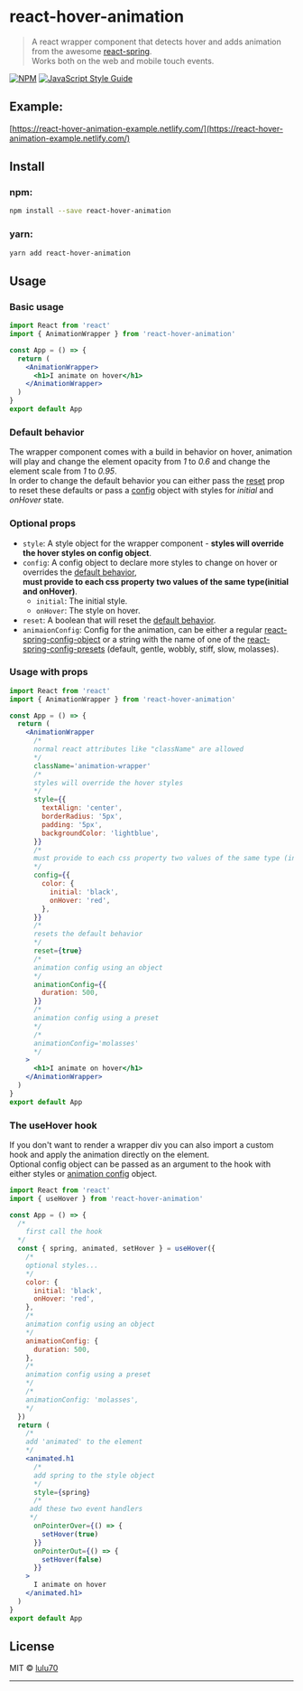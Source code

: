 # react-hover-animation

> A react wrapper component that detects hover and adds animation from the awesome [react-spring](https://www.react-spring.io/).<br/>
> Works both on the web and mobile touch events.

[![NPM](https://img.shields.io/npm/v/react-hover-animation.svg)](https://www.npmjs.com/package/react-hover-animation) [![JavaScript Style Guide](https://img.shields.io/badge/code_style-standard-brightgreen.svg)](https://standardjs.com)

## Example:

[https://react-hover-animation-example.netlify.com/](https://react-hover-animation-example.netlify.com/)

## Install

### npm:

```bash
npm install --save react-hover-animation
```

### yarn:

```bash
yarn add react-hover-animation
```

## Usage

### Basic usage

```jsx
import React from 'react'
import { AnimationWrapper } from 'react-hover-animation'

const App = () => {
  return (
    <AnimationWrapper>
      <h1>I animate on hover</h1>
    </AnimationWrapper>
  )
}
export default App
```

### Default behavior

The wrapper component comes with a build in behavior on hover,
animation will play and change the element opacity from _1_ to _0.6_ and change the element scale from _1_ to _0.95_.<br>
In order to change the default behavior you can either pass the [reset](#reset) prop to reset these defaults or pass a [config](#config) object with styles for _initial_ and _onHover_ state.

### Optional props

- `style`: A style object for the wrapper component - **styles will override the hover styles on config object**.
- <span id="config">`config`</span>: A config object to declare more styles to change on hover or overrides the [default behavior](#default-behavior),<br>
  **must provide to each css property two values of the same type(initial and onHover)**.
  - `initial`: The initial style.
  - `onHover`: The style on hover.
- <span id="reset">`reset`</span>: A boolean that will reset the [default behavior](#default-behavior).
- <span id="animation-config">`animaionConfig`</span>: Config for the animation, can be either a regular [react-spring-config-object](https://www.react-spring.io/docs/hooks/api/#configs) or a string with the name of one of the [react-spring-config-presets](https://www.react-spring.io/docs/hooks/api/#presets) (default, gentle, wobbly, stiff, slow, molasses).

### Usage with props

```jsx
import React from 'react'
import { AnimationWrapper } from 'react-hover-animation'

const App = () => {
  return (
    <AnimationWrapper
      /* 
      normal react attributes like "className" are allowed 
      */
      className='animation-wrapper'
      /* 
      styles will override the hover styles 
      */
      style={{
        textAlign: 'center',
        borderRadius: '5px',
        padding: '5px',
        backgroundColor: 'lightblue',
      }}
      /* 
      must provide to each css property two values of the same type (initial and onHover)  
      */
      config={{
        color: {
          initial: 'black',
          onHover: 'red',
        },
      }}
      /* 
      resets the default behavior  
      */
      reset={true}
      /* 
      animation config using an object 
      */
      animationConfig={{
        duration: 500,
      }}
      /* 
      animation config using a preset
      */
      /* 
      animationConfig='molasses'
      */
    >
      <h1>I animate on hover</h1>
    </AnimationWrapper>
  )
}
export default App
```

### The useHover hook

If you don't want to render a wrapper div you can also import a custom hook and apply the animation directly on the element.<br>
Optional config object can be passed as an argument to the hook with either styles or [animation config](#animation-config) object.

```jsx
import React from 'react'
import { useHover } from 'react-hover-animation'

const App = () => {
  /* 
    first call the hook
  */
  const { spring, animated, setHover } = useHover({
    /* 
    optional styles...
    */
    color: {
      initial: 'black',
      onHover: 'red',
    },
    /* 
    animation config using an object 
    */
    animationConfig: {
      duration: 500,
    },
    /* 
    animation config using a preset
    */
    /* 
    animationConfig: 'molasses',
    */
  })
  return (
    /* 
    add 'animated' to the element
    */
    <animated.h1
      /* 
      add spring to the style object
      */
      style={spring}
      /* 
     add these two event handlers
     */
      onPointerOver={() => {
        setHover(true)
      }}
      onPointerOut={() => {
        setHover(false)
      }}
    >
      I animate on hover
    </animated.h1>
  )
}
export default App
```

## License

MIT © [lulu70](https://github.com/lulu70)

---
